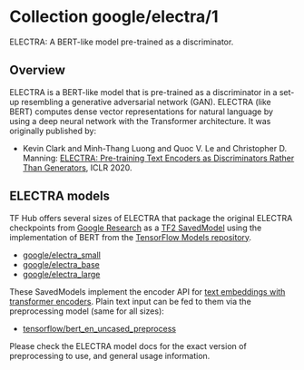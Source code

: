 # Collection google/electra/1

ELECTRA: A BERT-like model pre-trained as a discriminator.

<!-- language: en -->
<!-- module-type: text-embedding -->
<!-- task: text-embedding -->
<!-- network-architecture: transformer -->

## Overview

ELECTRA is a BERT-like model that is pre-trained as a discriminator
in a set-up resembling a generative adversarial network (GAN).
ELECTRA (like BERT) computes dense vector representations for natural language
by using a deep neural network with the Transformer architecture.
It was originally published by:

  * Kevin Clark and Minh-Thang Luong and Quoc V. Le and Christopher D. Manning:
    [ELECTRA: Pre-training Text Encoders as Discriminators Rather Than Generators](https://openreview.net/forum?id=r1xMH1BtvB),
    ICLR 2020.


## ELECTRA models

TF Hub offers several sizes of ELECTRA that package the original ELECTRA
checkpoints from
[Google Research](https://github.com/google-research/electra) as a
[TF2 SavedModel](https://www.tensorflow.org/hub/tf2_saved_model) using the
implementation of BERT from the
[TensorFlow Models repository](https://github.com/tensorflow/models/tree/master/official/nlp/bert).

  * [google/electra_small](https://tfhub.dev/google/electra_small)
  * [google/electra_base](https://tfhub.dev/google/electra_base)
  * [google/electra_large](https://tfhub.dev/google/electra_large)

These SavedModels implement the encoder API for [text embeddings with
transformer encoders](https://www.tensorflow.org/hub/common_saved_model_apis/text#transformer-encoders).
Plain text input can be fed to them via the preprocessing model
(same for all sizes):

  * [tensorflow/bert_en_uncased_preprocess](https://tfhub.dev/tensorflow/bert_en_uncased_preprocess)

Please check the ELECTRA model docs for the exact version of preprocessing
to use, and general usage information.
